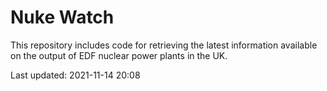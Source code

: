 # Nuke Watch

This repository includes code for retrieving the latest information available on the output of EDF nuclear power plants in the UK.

Last updated: 2021-11-14 20:08